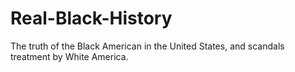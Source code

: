 # Real-Black-History
The truth of the Black American in the United States, and scandals treatment by White America.
